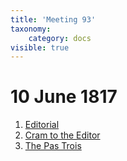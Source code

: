 ```yaml
---
title: 'Meeting 93'
taxonomy:
    category: docs
visible: true
---
```


# 10 June 1817

1. [Editorial](editorial)   
2. [Cram to the Editor](cram)
3. [The Pas Trois](atticus)
